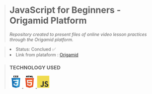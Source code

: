 > <h1>JavaScript for Beginners - Origamid Platform</h1><p> <em>Repository created to present files of online video lesson practices through the Origamid platform.</em></p>

><li> Status: Conclued ✅
><li> Link from plataform : <a href="https://www.origamid.com/" target="blank">Origamid</a></li>

 
><h3 align="left">TECHNOLOGY USED</h3>
><a href="https://www.w3schools.com/css/" target="_blank" rel="noreferrer"> <img src="https://raw.githubusercontent.com/devicons/devicon/master/icons/css3/css3-original-wordmark.svg" alt="css3" width="40" height="40"/> </a> <a href="https://www.w3.org/html/" target="_blank" rel="noreferrer"> <img src="https://raw.githubusercontent.com/devicons/devicon/master/icons/html5/html5-original-wordmark.svg" alt="html5" width="40" height="40"/> </a> <a href="https://developer.mozilla.org/en-US/docs/Web/JavaScript" target="_blank" rel="noreferrer"> <img src="https://raw.githubusercontent.com/devicons/devicon/master/icons/javascript/javascript-original.svg" alt="javascript" width="40" height="40"/> </a></p>

